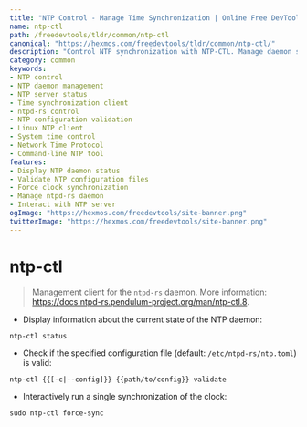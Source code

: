 ```yaml
---
title: "NTP Control - Manage Time Synchronization | Online Free DevTools by Hexmos"
name: ntp-ctl
path: /freedevtools/tldr/common/ntp-ctl
canonical: "https://hexmos.com/freedevtools/tldr/common/ntp-ctl/"
description: "Control NTP synchronization with NTP-CTL. Manage daemon status, validate configurations, and force synchronization. Free online tool, no registration required."
category: common
keywords:
- NTP control
- NTP daemon management
- NTP server status
- Time synchronization client
- ntpd-rs control
- NTP configuration validation
- Linux NTP client
- System time control
- Network Time Protocol
- Command-line NTP tool
features:
- Display NTP daemon status
- Validate NTP configuration files
- Force clock synchronization
- Manage ntpd-rs daemon
- Interact with NTP server
ogImage: "https://hexmos.com/freedevtools/site-banner.png"
twitterImage: "https://hexmos.com/freedevtools/site-banner.png"
---
```


# ntp-ctl

> Management client for the `ntpd-rs` daemon.
> More information: <https://docs.ntpd-rs.pendulum-project.org/man/ntp-ctl.8>.

- Display information about the current state of the NTP daemon:

`ntp-ctl status`

- Check if the specified configuration file (default: `/etc/ntpd-rs/ntp.toml`) is valid:

`ntp-ctl {{[-c|--config]}} {{path/to/config}} validate`

- Interactively run a single synchronization of the clock:

`sudo ntp-ctl force-sync`
